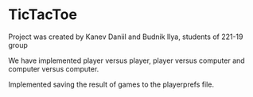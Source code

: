 # TicTacToe

Project was created by Kanev Daniil and Budnik Ilya, students of 221-19 group

We have implemented player versus player, player versus computer and computer versus computer.

Implemented saving the result of games to the playerprefs file.
